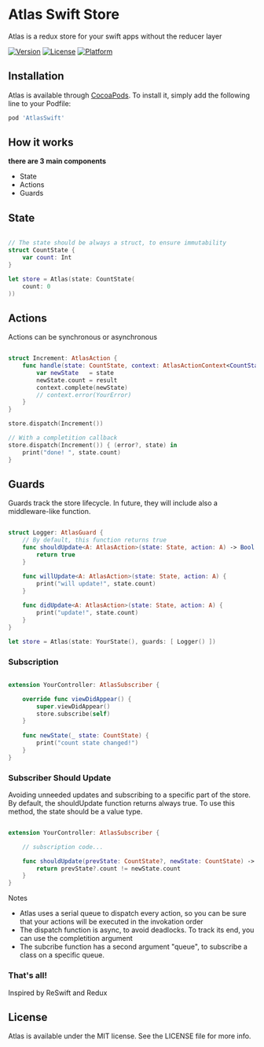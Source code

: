 # Atlas Swift Store

Atlas is a redux store for your swift apps without the reducer layer

[![Version](https://img.shields.io/cocoapods/v/AtlasSwift.svg?style=flat)](https://cocoapods.org/pods/AtlasSwift)
[![License](https://img.shields.io/cocoapods/l/AtlasSwift.svg?style=flat)](https://cocoapods.org/pods/AtlasSwift)
[![Platform](https://img.shields.io/cocoapods/p/AtlasSwift.svg?style=flat)](https://cocoapods.org/pods/AtlasSwift)

## Installation

Atlas is available through [CocoaPods](https://cocoapods.org). To install
it, simply add the following line to your Podfile:

```ruby
pod 'AtlasSwift'
```

## How it works

**there are 3 main components**

- State
- Actions
- Guards

## State

```swift

// The state should be always a struct, to ensure immutability
struct CountState {
    var count: Int
}

let store = Atlas(state: CountState(
    count: 0
))

```

## Actions

Actions can be synchronous or asynchronous

```swift

struct Increment: AtlasAction {
    func handle(state: CountState, context: AtlasActionContext<CountState>) {
        var newState   = state
        newState.count = result
        context.complete(newState)
        // context.error(YourError)
    }
}

store.dispatch(Increment())

// With a completition callback
store.dispatch(Increment()) { (error?, state) in
    print("done! ", state.count)
}

```

## Guards

Guards track the store lifecycle.
In future, they will include also a middleware-like function.

```swift

struct Logger: AtlasGuard {
    // By default, this function returns true
    func shouldUpdate<A: AtlasAction>(state: State, action: A) -> Bool {
        return true
    }

    func willUpdate<A: AtlasAction>(state: State, action: A) {
        print("will update!", state.count)
    }
    
    func didUpdate<A: AtlasAction>(state: State, action: A) {
        print("update!", state.count)
    }
}

let store = Atlas(state: YourState(), guards: [ Logger() ])

```

### Subscription

```swift

extension YourController: AtlasSubscriber {

    override func viewDidAppear() {
        super.viewDidAppear()
        store.subscribe(self)
    }
    
    func newState(_ state: CountState) {
        print("count state changed!")
    }
}

```

### Subscriber Should Update

Avoiding unneeded updates and subscribing to a specific part of the store.
By default, the shouldUpdate function returns always true.
To use this method, the state should be a value type.

```swift

extension YourController: AtlasSubscriber {

    // subscription code...

    func shouldUpdate(prevState: CountState?, newState: CountState) -> Bool {
        return prevState?.count != newState.count
    }
}

```

Notes
- Atlas uses a serial queue to dispatch every action, so you can be sure that your actions will be executed in the invokation order
- The dispatch function is async, to avoid deadlocks. To track its end, you can use the completition argument
- The subcribe function has a second argument "queue", to subscribe a class on a specific queue.

### That's all!

Inspired by ReSwift and Redux

## License

Atlas is available under the MIT license. See the LICENSE file for more info.
